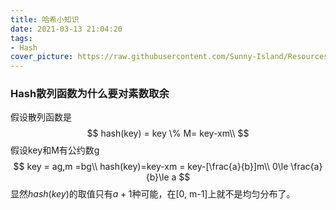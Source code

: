 ```yaml
---
title: 哈希小知识
date: 2021-03-13 21:04:20
tags:
- Hash
cover_picture: https://raw.githubusercontent.com/Sunny-Island/Resources/main/images/hash01.jpg
---
```


### Hash散列函数为什么要对素数取余

假设散列函数是
$$
hash(key) = key \% M= key-xm\\
$$
假设key和M有公约数g
$$
key = ag,m =bg\\
hash(key)=key-xm = key-[\frac{a}{b}]m\\
0\le \frac{a}{b}\le a
$$
显然$hash(key)$的取值只有$a+1$种可能，在[0, m-1]上就不是均匀分布了。

